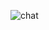 ![chat](https://gist.githubusercontent.com/leonchangzhy/b8deb0146538dcd0dc742f86778b95f6/raw/8fea6ef1f9dac5cbcb323dd6bb46b07d57d44047/profile.svg)
